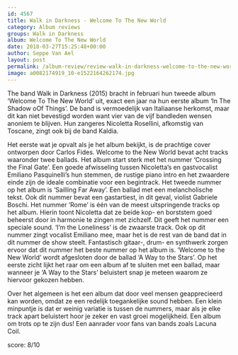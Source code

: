 ```yaml
---
id: 4567
title: Walk in Darkness - Welcome To The New World
category: Album reviews
groups: Walk in Darkness
album: Welcome To The New World
date: 2018-03-27T15:25:48+00:00
author: Seppe Van Ael
layout: post
permalink: /album-review/review-walk-in-darkness-welcome-to-the-new-world/
image: a0082174919_10-e1522164262174.jpg
---
```

The band Walk in Darkness (2015) bracht in februari hun tweede album ‘Welcome To The New World’ uit, exact een jaar na hun eerste album ‘In The Shadow oOf Things’. De band is vermoedelijk van Italiaanse herkomst, maar dit kan niet bevestigd worden want vier van de vijf bandleden wensen anoniem te blijven. Hun zangeres Nicoletta Rosellini, afkomstig van Toscane, zingt ook bij de band Kaldia.

Het eerste wat je opvalt als je het album bekijkt, is de prachtige cover ontworpen door Carlos Fides. Welcome to the New World bevat acht tracks waaronder twee ballads. Het album start sterk met het nummer ‘Crossing the Final Gate’. Een goede afwisseling tussen Nicoletta’s en gastvocalist Emiliano Pasquinelli’s hun stemmen, de rustige piano intro en het zwaardere einde zijn de ideale combinatie voor een begintrack. Het tweede nummer op het album is ‘Sailling Far Away’. Een ballad met een melancholische tekst. Ook dit nummer bevat een gastartiest, in dit geval, violist Gabriele Boschi. Het nummer ‘Rome’ is één van de meest uitspringende tracks op het album. Hierin toont Nicoletta dat ze beide kop- en borststem goed beheerst door in harmonie te zingen met zichzelf. Dit geeft het nummer een speciale sound. ‘I’m the Loneliness’ is de zwaarste track. Ook op dit nummer zingt vocalist Emiliano mee, maar het is de rest van de band dat in dit nummer de show steelt. Fantastisch gitaar-, drum- en synthwerk zorgen ervoor dat dit nummer het beste nummer op het album is. ‘Welcome to the New World’ wordt afgesloten door de ballad ‘A Way to the Stars’. Op het eerste zicht lijkt het raar om een album af te sluiten met een ballad, maar wanneer je ‘A Way to the Stars’ beluistert snap je meteen waarom ze hiervoor gekozen hebben.

Over het algemeen is het een album dat door veel mensen geapprecieerd kan worden, omdat ze een redelijk toegankelijke sound hebben. Een klein minpuntje is dat er weinig variatie is tussen de nummers, maar als je elke track apart beluistert hoor je zeker en vast groei mogelijkheid. Een album om trots op te zijn dus! Een aanrader voor fans van bands zoals Lacuna Coil.

score: 8/10
